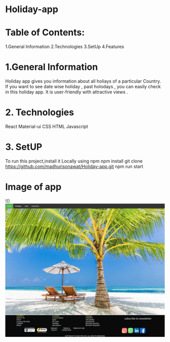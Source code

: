 # Holiday-app

# Table of Contents:
1.General Information
2.Technologies
3.SetUp
4.Features


# 1.General Information

Holiday app gives you information about all holiays of a particular Country. If you want to see date wise holiday , past holodays , you can easily check in this holiday app. It is user-friendly with attractive views .

# 2. Technologies

React 
Material-ui
CSS
HTML
Javascript


# 3. SetUP

To run this project,install it Locally using npm
npm install
git clone https://github.com/madhurisonawat/Holiday-app.git
npm run start

# Image of app
!()<img src="holidays/public/holiday-app.png">
